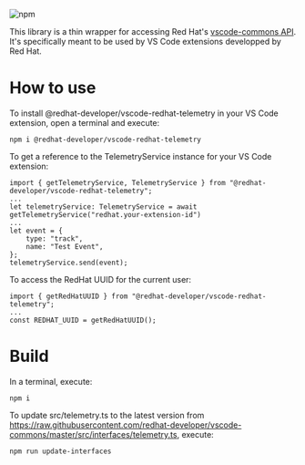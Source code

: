 ![npm](https://img.shields.io/npm/v/@redhat-developer/vscode-redhat-telemetry?color=brightgreen)

This library is a thin wrapper for accessing Red Hat's [vscode-commons API](https://github.com/redhat-developer/vscode-commons). It's specifically meant to be used by VS Code extensions developped by Red Hat.

# How to use
To install @redhat-developer/vscode-redhat-telemetry in your VS Code extension, open a terminal and execute:

```
npm i @redhat-developer/vscode-redhat-telemetry
```

To get a reference to the TelemetryService instance for your VS Code extension:
```
import { getTelemetryService, TelemetryService } from "@redhat-developer/vscode-redhat-telemetry";
...
let telemetryService: TelemetryService = await getTelemetryService("redhat.your-extension-id")
...
let event = {
    type: "track",
    name: "Test Event",
};
telemetryService.send(event);
```

To access the RedHat UUID for the current user:
```
import { getRedHatUUID } from "@redhat-developer/vscode-redhat-telemetry";
...
const REDHAT_UUID = getRedHatUUID();
```

# Build
In a terminal, execute: 
```
npm i
```
To update src/telemetry.ts to the latest version from https://raw.githubusercontent.com/redhat-developer/vscode-commons/master/src/interfaces/telemetry.ts, execute:
```
npm run update-interfaces
```
